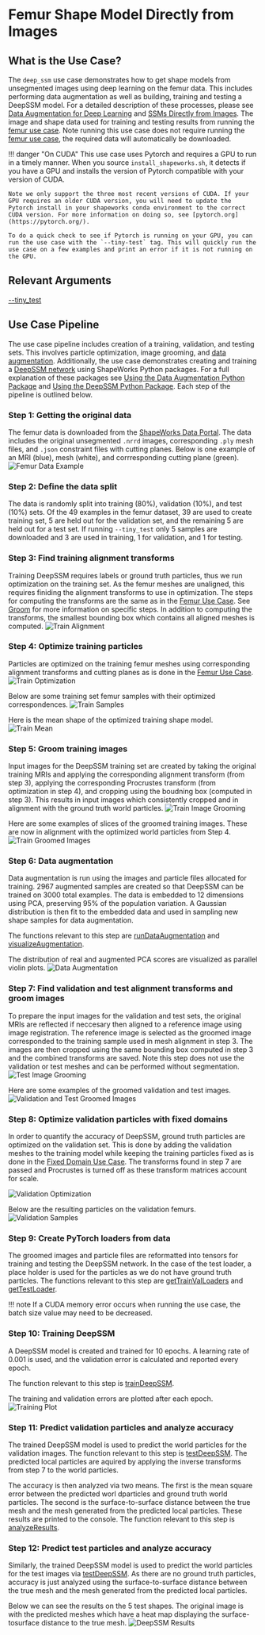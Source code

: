 # Femur Shape Model Directly from Images

## What is the Use Case? 
The `deep_ssm` use case demonstrates how to get shape models from unsegmented images using deep learning on the femur data. This includes performing data augmentation as well as building, training and testing a DeepSSM model. For a detailed description of these processes, please see [Data Augmentation for Deep Learning](../../deep-learning/data-augmentation.md) and [SSMs Directly from Images](../../deep-learning/deep-ssm.md). The image and shape data used for training and testing results from running the [femur use case](../constraint-based/femur-cutting-planes.md). Note running this use case does not require running the [femur use case](../constraint-based/femur-cutting-planes.md), the required data will automatically be downloaded.

!!! danger "On CUDA"
    This use case uses Pytorch and requires a GPU to run in a timely manner. When you source `install_shapeworks.sh`, it detects if you have a GPU and installs the version of Pytorch compatible with your version of CUDA. 
    
    Note we only support the three most recent versions of CUDA. If your GPU requires an older CUDA version, you will need to update the Pytorch install in your shapeworks conda environment to the correct CUDA version. For more information on doing so, see [pytorch.org](https://pytorch.org/). 
    
    To do a quick check to see if Pytorch is running on your GPU, you can run the use case with the `--tiny-test` tag. This will quickly run the use case on a few examples and print an error if it is not running on the GPU.

## Relevant Arguments
[--tiny_test](../use-cases.md#-tiny_test)

## Use Case Pipeline

The use case pipeline includes creation of a training, validation, and testing sets. This involves particle optimization, image grooming, and [data augmentation](../../deep-learning/data-augmentation.md). Additionally, the use case demonstrates creating and training a [DeepSSM network](../../deep-learning/deep-ssm.md) using ShapeWorks Python packages. For a full explanation of these packages see [Using the Data Augmentation Python Package](../../deep-learning/data-augmentation.md#Using-the-Data-Augmentation-Package) and [Using the DeepSSM Python Package](../../deep-learning/deep-ssm.md#Using-the-DeepSSM-Python-Package). Each step of the pipeline is outlined below.

### Step 1: Getting the original data

The femur data is downloaded from the [ShapeWorks Data Portal](https://girder.shapeworks-cloud.org). The data includes the original unsegmented `.nrrd` images, corresponding `.ply` mesh files, and `.json` constraint files with cutting planes. Below is one example of an MRI (blue), mesh (white), and corrresponding cutting plane (green).
![Femur Data Example](https://sci.utah.edu/~shapeworks/doc-resources/pngs/deepssm_data.png)

### Step 2: Define the data split
The data is randomly split into training (80%), validation (10%), and test (10%) sets. Of the 49 examples in the femur dataset, 39 are used to create training set, 5 are held out for the validation set, and the remaining 5 are held out for a test set. If running `--tiny_test` only 5 samples are downloaded and 3 are used in training, 1 for validation, and 1 for testing. 

### Step 3: Find training alignment transforms
Training DeepSSM requires labels or ground truth particles, thus we run optimization on the training set. As the femur meshes are unaligned, this requires finiding the alignment transforms to use in optimization. The steps for computing the transforms are the same as in the [Femur Use Case](../constraint-based/femur-cutting-planes.md). See [Groom](../../workflow/groom.md) for more information on specific steps. In addition to computing the transforms, the smallest bounding box which contains all aligned meshes is computed. 
![Train Alignment](https://sci.utah.edu/~shapeworks/doc-resources/pngs/deepssm_train_groom.png)

### Step 4: Optimize training particles
Particles are optimized on the training femur meshes using corresponding alignment transforms and cutting planes as is done in the [Femur Use Case](../constraint-based/femur-cutting-planes.md).
![Train Optimization](https://sci.utah.edu/~shapeworks/doc-resources/pngs/deepssm_train_opt.png)

Below are some training set femur samples with their optimized correspondences.
![Train Samples](https://sci.utah.edu/~shapeworks/doc-resources/pngs/deepssm_train_samples.png)

Here is the mean shape of the optimized training shape model.
![Train Mean](https://sci.utah.edu/~shapeworks/doc-resources/pngs/deepssm_train_mean.png)

### Step 5: Groom training images
Input images for the DeepSSM training set are created by taking the original training MRIs and applying the corresponding alignment transform (from step 3), applying the corresponding Procrustes transform (from optimization in step 4), and cropping using the boudning box (computed in step 3). This results in input images which consistently cropped and in alignment with the ground truth world particles.
![Train Image Grooming](https://sci.utah.edu/~shapeworks/doc-resources/pngs/deepssm_train_image_groom.png)

Here are some examples of slices of the groomed training images. These are now in alignment with the optimized world particles from Step 4.
![Train Groomed Images](https://sci.utah.edu/~shapeworks/doc-resources/pngs/deepssm_train_images.png)

### Step 6: Data augmentation
Data augmentation is run using the images and particle files allocated for training. 2967 augmented samples are created so that DeepSSM can be trained on 3000 total examples. The data is embedded to 12 dimensions using PCA, preserving 95% of the population variation. A Gaussian distribution is then fit to the embedded data and used in sampling new shape samples for data augmentation. 

The functions relevant to this step are [runDataAugmentation](../../deep-learning/data-augmentation.md#Running-Data-Augmentation) and [visualizeAugmentation](../../deep-learning/data-augmentation.md#Visualizing-Data-Augmentation).

The distribution of real and augmented PCA scores are visualized as parallel violin plots.
![Data Augmentation](https://sci.utah.edu/~shapeworks/doc-resources/pngs/deepssm_violin.png)

### Step 7: Find validation and test alignment transforms and groom images
To prepare the input images for the validation and test sets, the original MRIs are reflected if neccesary then aligned to a reference image using image registration. The reference image is selected as the groomed image corresponded to the training sample used in mesh alignment in step 3. The images are then cropped using the same bounding box computed in step 3 and the combined transforms are saved. Note this step does not use the validation or test meshes and can be performed without segmentation.
![Test Image Grooming](https://sci.utah.edu/~shapeworks/doc-resources/pngs/deepssm_test_image_groom.png)

Here are some examples of the groomed validation and test images. 
![Validation and Test Groomed Images](https://sci.utah.edu/~shapeworks/doc-resources/pngs/deepssm_val_images.png)

### Step 8: Optimize validation particles with fixed domains
In order to quantify the accuracy of DeepSSM, ground truth particles are optimized on the validation set. This is done by adding the validation meshes to the training model while keeping the training particles fixed as is done in the [Fixed Domain Use Case](../multistep/fixed-domain-ellipsoid.md). The transforms found in step 7 are passed and Procrustes is turned off as these transform matrices account for scale.

![Validation Optimization](https://sci.utah.edu/~shapeworks/doc-resources/pngs/deepssm_val_opt.png)

Below are the resulting particles on the validation femurs.
![Validation Samples](https://sci.utah.edu/~shapeworks/doc-resources/pngs/deepssm_val_samples.png)

### Step 9: Create PyTorch loaders from data
The groomed images and particle files are reformatted into tensors for training and testing the DeepSSM network. In the case of the test loader, a place holder is used for the particles as we do not have ground truth particles.
The functions relevant to this step are [getTrainValLoaders](../../deep-learning/deep-ssm.md#Get-train-and-validation-torch-loaders) and [getTestLoader](../../deep-learning/deep-ssm.md#Get-test-torch-loader).

!!! note 
    If a CUDA memory error occurs when running the use case, the batch size value may need to be decreased. 

### Step 10: Training DeepSSM 
A DeepSSM model is created and trained for 10 epochs. A learning rate of 0.001 is used, and the validation error is calculated and reported every epoch.

The function relevant to this step is [trainDeepSSM](../../deep-learning/deep-ssm.md#Train-DeepSSM).

The training and validation errors are plotted after each epoch. 
![Training Plot](https://sci.utah.edu/~shapeworks/doc-resources/pngs/deepssm_train.png)


### Step 11: Predict validation particles and analyze accuracy
The trained DeepSSM model is used to predict the world particles for the validation images. The function relevant to this step is [testDeepSSM](../../deep-learning/deep-ssm.md#Test-DeepSSM). The predicted local particles are aquired by applying the inverse transforms from step 7 to the world particles. 

The accuracy is then analyzed via two means. The first is the mean square error between the predicted worl dparticles and ground truth world particles. The second is the surface-to-surface distance between the true mesh and the mesh generated from the predicted local particles. These results are printed to the console. The function relevant to this step is [analyzeResults](../../deep-learning/deep-ssm.md#Analyze-Results).

### Step 12: Predict test particles and analyze accuracy
Similarly, the trained DeepSSM model is used to predict the world particles for the test images via [testDeepSSM](../../deep-learning/deep-ssm.md#Test-DeepSSM). As there are no ground truth particles, accuracy is just analyzed using the surface-to-surface distance between the true mesh and the mesh generated from the predicted local particles. 

Below we can see the results on the 5 test shapes. The original image is with the predicted meshes which have a heat map displaying the surface-tosurface distance to the true mesh.
![DeepSSM Results](https://sci.utah.edu/~shapeworks/doc-resources/pngs/deepssm_results.png)
